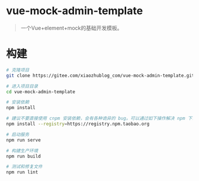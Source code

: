 # vue-mock-admin-template
> 一个Vue+element+mock的基础开发模板。
# 构建
```bash
# 克隆项目
git clone https://gitee.com/xiaozhublog_com/vue-mock-admin-template.git

# 进入项目目录
cd vue-mock-admin-template

# 安装依赖
npm install

# 建议不要直接使用 cnpm 安装依赖，会有各种诡异的 bug。可以通过如下操作解决 npm 下载速度慢的问题
npm install --registry=https://registry.npm.taobao.org

# 启动服务
npm run serve

# 构建生产环境
npm run build

# 测试和修复文件
npm run lint
```


